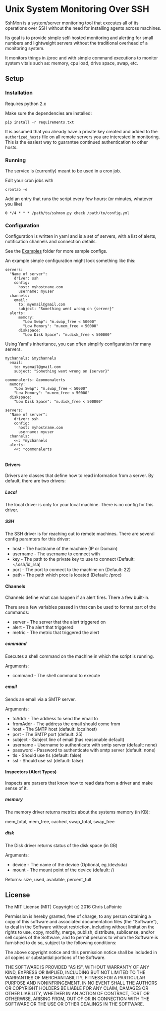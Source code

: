# Unix System Monitoring Over SSH

SshMon is a system/server monitoring tool that executes all of its operations over SSH without the
need for installing agents across machines.

Its goal is to provide simple self-hosted monitoring and alerting for small numbers and lightweight
servers without the traditional overhead of a monitoring system.

It monitors things in /proc and with simple command executions to monitor system vitals such as: memory, cpu load, drive space, swap, etc.

## Setup

### Installation

Requires python 2.x

Make sure the dependencies are installed:

    pip install -r requirements.txt

It is assumed that you already have a private key created and added to the `authorized_hosts` file on
all remote servers you are interested in monitoring.  This is the easiest way to guarantee continued
authentication to other hosts.

### Running

The service is (currently) meant to be used in a cron job.

Edit your cron jobs with

    crontab -e

Add an entry that runs the script every few hours: (or minutes, whatever you like)

    0 */4 * * * /path/to/sshmon.py check /path/to/config.yml

### Configuration

Configuration is written in yaml and is a set of servers, with a list of alerts, notification channels
and connection details.

See the [Examples](/examples) folder for more sample configs.

An example simple configuration might look something like this:

```
servers:
  "Name of server":
    driver: ssh
    config:
      host: myhostname.com
      username: myuser
  channels:
    email:
      to: myemail@gmail.com
      subject: "Something went wrong on {server}"
  alerts:
      memory:
        "Low Swap": "m.swap_free < 50000"
        "Low Memory": "m.mem_free < 50000"
      diskspace:
        "Low Disk Space": "m.disk_free < 500000"
```

Using Yaml's inheritance, you can often simplify configuration for many servers.

```
mychannels: &mychannels
  email:
    to: myemail@gmail.com
    subject: "Something went wrong on {server}"

commonalerts: &commonalerts
  memory:
    "Low Swap": "m.swap_free < 50000"
    "Low Memory": "m.mem_free < 50000"
  diskspace:
    "Low Disk Space": "m.disk_free < 500000"

servers:
  "Name of server":
    driver: ssh
    config:
      host: myhostname.com
      username: myuser
  channels:
    <<: *mychannels
  alerts:
    <<: *commonalerts
      
```

#### Drivers

Drivers are classes that define how to read information from a server.  By default, there are two drivers:

##### Local

The local driver is only for your local machine. There is no config for this driver.

##### SSH

The SSH driver is for reaching out to remote machines.  There are several config paramters for this driver:

  * host - The hostname of the machine (IP or Domain)
  * username - The username to connect with
  * key - The path to the private key to use to connect (Default: ~/.ssh/id_rsa)
  * port - The port to connect to the machine on (Default: 22)
  * path - The path which proc is located (Default: /proc)

#### Channels

Channels define what can happen if an alert fires.  There a few built-in.

There are a few variables passed in that can be used to format part of the commands:

  * server - The server that the alert triggered on
  * alert - The alert that triggered
  * metric - The metric that triggered the alert

##### command

Executes a shell command on the machine in which the script is running.

Arguments:

  * command - The shell command to execute

##### email

Sends an email via a SMTP server.

Arguments:

  * toAddr - The address to send the email to
  * fromAddr - The address the email should come from
  * host - The SMTP host (default: localhost)
  * port - The SMTP port (default: 25)
  * subject - Subject line of email (has reasonable default)
  * username - Username to authenticate with smtp server (default: none)
  * password - Password to authenticate with smtp server (default: none)
  * tls - Should use tls (default: false)
  * ssl - Should use ssl (default: false)

#### Inspectors (Alert Types)

Inspects are parsers that know how to read data from a driver and make sense of it.

##### memory

The memory driver returns metrics about the systems memory (in KB):

mem_total, mem_free, cached, swap_total, swap_free

##### disk

The Disk driver returns status of the disk space (in GB)

Arguments:

  * device - The name of the device (Optional, eg /dev/sda)
  * mount - The mount point of the device (default: /)

Returns: size, used, available, percent_full

## License

The MIT License (MIT)
Copyright (c) 2016 Chris LaPointe

Permission is hereby granted, free of charge, to any person obtaining a copy of this software and associated documentation files (the "Software"), to deal in the Software without restriction, including without limitation the rights to use, copy, modify, merge, publish, distribute, sublicense, and/or sell copies of the Software, and to permit persons to whom the Software is furnished to do so, subject to the following conditions:

The above copyright notice and this permission notice shall be included in all copies or substantial portions of the Software.

THE SOFTWARE IS PROVIDED "AS IS", WITHOUT WARRANTY OF ANY KIND, EXPRESS OR IMPLIED, INCLUDING BUT NOT LIMITED TO THE WARRANTIES OF MERCHANTABILITY, FITNESS FOR A PARTICULAR PURPOSE AND NONINFRINGEMENT. IN NO EVENT SHALL THE AUTHORS OR COPYRIGHT HOLDERS BE LIABLE FOR ANY CLAIM, DAMAGES OR OTHER LIABILITY, WHETHER IN AN ACTION OF CONTRACT, TORT OR OTHERWISE, ARISING FROM, OUT OF OR IN CONNECTION WITH THE SOFTWARE OR THE USE OR OTHER DEALINGS IN THE SOFTWARE.
